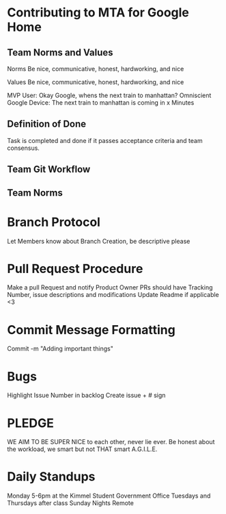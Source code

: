 # Contributing to MTA for Google Home

## Team Norms and Values
Norms
Be nice, communicative, honest, hardworking, and nice

Values
Be nice, communicative, honest, hardworking, and nice


MVP
User: Okay Google, whens the next train to manhattan?
Omniscient Google Device: The next train to manhattan is coming in x Minutes

## Definition of Done
Task is completed and done if it passes acceptance criteria and team consensus.

## Team Git Workflow
  
## Team Norms 

# Branch Protocol
Let Members know about Branch Creation, be descriptive please


# Pull Request Procedure
Make a pull Request and notify Product Owner
PRs should have Tracking Number, issue descriptions and modifications
Update Readme if applicable <3

# Commit Message Formatting
Commit -m "Adding important things"

# Bugs
Highlight Issue Number in backlog
Create issue + # sign


# PLEDGE
WE AIM TO BE SUPER NICE to each other, never lie ever.
Be honest about the workload, we smart but not THAT smart
A.G.I.L.E.

# Daily Standups
Monday 5-6pm at the Kimmel Student Government Office
Tuesdays and Thursdays after class
Sunday Nights Remote
